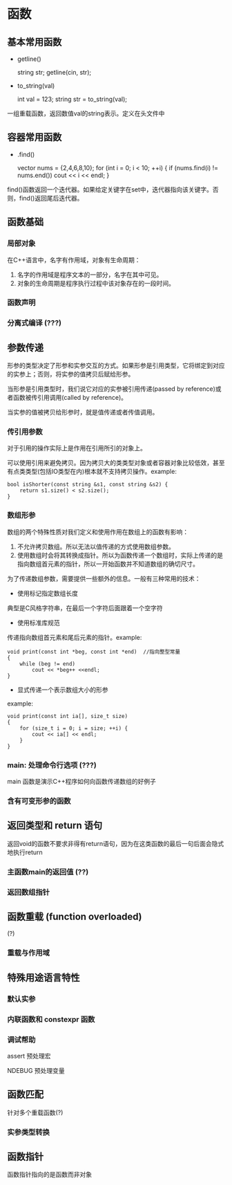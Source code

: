 # 函数

## 基本常用函数

* getline()

    string str;
    getline(cin, str);

* to_string(val)

    int val = 123;
    string str = to_string(val);

一组重载函数，返回数值val的string表示。定义在<string>头文件中

## 容器常用函数

* .find()

    vector<int> nums = {2,4,6,8,10};
    for (int i = 0; i < 10; ++i) {
        if (nums.find(i) != nums.end())
            cout << i << endl;
    }

find()函数返回一个迭代器。如果给定关键字在set中，迭代器指向该关键字。否则，find()返回尾后迭代器。
    


## 函数基础

### 局部对象

在C++语言中，名字有作用域，对象有生命周期：
1. 名字的作用域是程序文本的一部分，名字在其中可见。
2. 对象的生命周期是程序执行过程中该对象存在的一段时间。

### 函数声明

### 分离式编译 (???)

## 参数传递

形参的类型决定了形参和实参交互的方式。如果形参是引用类型，它将绑定到对应的实参上；否则，将实参的值拷贝后赋给形参。

当形参是引用类型时，我们说它对应的实参被引用传递(passed by reference)或者函数被传引用调用(called by reference)。

当实参的值被拷贝给形参时，就是值传递或者传值调用。

### 传引用参数

对于引用的操作实际上是作用在引用所引的对象上。

可以使用引用来避免拷贝。因为拷贝大的类类型对象或者容器对象比较低效，甚至有点类类型(包括IO类型在内)根本就不支持拷贝操作。example:

    bool isShorter(const string &s1, const string &s2) {
        return s1.size() < s2.size();
    }

### 数组形参

数组的两个特殊性质对我们定义和使用作用在数组上的函数有影响：
1. 不允许拷贝数组。所以无法以值传递的方式使用数组参数。
2. 使用数组时会将其转换成指针。所以为函数传递一个数组时，实际上传递的是指向数组首元素的指针，所以一开始函数并不知道数组的确切尺寸。

为了传递数组参数，需要提供一些额外的信息。一般有三种常用的技术：

* 使用标记指定数组长度

典型是C风格字符串，在最后一个字符后面跟着一个空字符

* 使用标准库规范

传递指向数组首元素和尾后元素的指针。example:

    void print(const int *beg, const int *end)  //指向整型常量
    {
        while (beg != end)
            cout << *beg++ <<endl;
    }

* 显式传递一个表示数组大小的形参

example:

    void print(const int ia[], size_t size)
    {
        for (size_t i = 0; i = size; ++i) {
            cout << ia[] << endl;
        }
    }

### main: 处理命令行选项 (???)

main 函数是演示C++程序如何向函数传递数组的好例子

### 含有可变形参的函数



## 返回类型和 return 语句

返回void的函数不要求非得有return语句，因为在这类函数的最后一句后面会隐式地执行return

### 主函数main的返回值 (??)

### 返回数组指针



## 函数重载 (function overloaded)

(?)

### 重载与作用域


## 特殊用途语言特性

### 默认实参

### 内联函数和 constexpr 函数

### 调试帮助

assert 预处理宏

NDEBUG 预处理变量



## 函数匹配

针对多个重载函数(?)

### 实参类型转换



## 函数指针

函数指针指向的是函数而非对象
